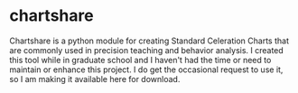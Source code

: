 # chartshare

Chartshare is a python module for creating Standard Celeration Charts that are commonly used in precision teaching and behavior analysis.  I created this tool while in graduate school and I haven't had the time or need to maintain or enhance this project.  I do get the occasional request to use it, so I am making it available here for download.
